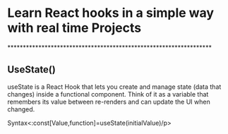 <h1>Learn React hooks in a simple way with real time Projects</h1>
******************************************************************
<h2>UseState()</h2>
<p>useState is a React Hook that lets you create and manage state (data that changes) inside a functional component.
Think of it as a variable that remembers its value between re-renders and can update the UI when changed.</p>
<p>Syntax<:const[Value,function]=useState(initialValue)/p>